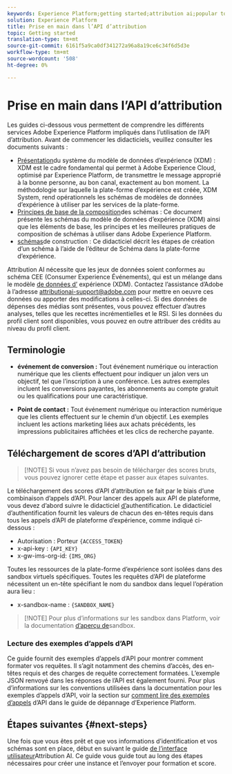 ```yaml
---
keywords: Experience Platform;getting started;attribution ai;popular topics
solution: Experience Platform
title: Prise en main dans l’API d’attribution
topic: Getting started
translation-type: tm+mt
source-git-commit: 6161f5a9ca0df341272a96a8a19ce6c34f6d5d3e
workflow-type: tm+mt
source-wordcount: '508'
ht-degree: 0%

---
```



# Prise en main dans l’API d’attribution

Les guides ci-dessous vous permettent de comprendre les différents services Adobe Experience Platform impliqués dans l’utilisation de l’API d’attribution. Avant de commencer les didacticiels, veuillez consulter les documents suivants :

- [Présentation](../../xdm/home.md)du système du modèle de données d’expérience (XDM) : XDM est le cadre fondamental qui permet à Adobe Experience Cloud, optimisé par Experience Platform, de transmettre le message approprié à la bonne personne, au bon canal, exactement au bon moment. La méthodologie sur laquelle la plate-forme d’expérience est créée, XDM System, rend opérationnels les schémas de modèles de données d’expérience à utiliser par les services de la plate-forme.
- [Principes de base de la composition](../../xdm/schema/composition.md)des schémas : Ce document présente les schémas du modèle de données d’expérience (XDM) ainsi que les éléments de base, les principes et les meilleures pratiques de composition de schémas à utiliser dans Adobe Experience Platform.
- [schémas](../../xdm/tutorials/create-schema-ui.md)de construction : Ce didacticiel décrit les étapes de création d’un schéma à l’aide de l’éditeur de Schéma dans la plate-forme d’expérience.

Attribution AI nécessite que les jeux de données soient conformes au schéma CEE (Consumer Experience Événements), qui est un mélange dans le modèle [de données d’](../../xdm/home.md) expérience (XDM). Contactez l’assistance d’Adobe à l’adresse attributionai-support@adobe.com pour mettre en oeuvre ces données ou apporter des modifications à celles-ci. Si des données de dépenses des médias sont présentes, vous pouvez effectuer d’autres analyses, telles que les recettes incrémentielles et le RSI. Si les données du profil client sont disponibles, vous pouvez en outre attribuer des crédits au niveau du profil client.

## Terminologie

- **événement de conversion :** Tout événement numérique ou interaction numérique que les clients effectuent pour indiquer un jalon vers un objectif, tel que l’inscription à une conférence. Les autres exemples incluent les conversions payantes, les abonnements au compte gratuit ou les qualifications pour une caractéristique.

- **Point de contact :** Tout événement numérique ou interaction numérique que les clients effectuent sur le chemin d’un objectif. Les exemples incluent les actions marketing liées aux achats précédents, les impressions publicitaires affichées et les clics de recherche payante.

## Téléchargement de scores d’API d’attribution

>[!NOTE] Si vous n’avez pas besoin de télécharger des scores bruts, vous pouvez ignorer cette étape et passer aux étapes [](#next-steps)suivantes.

Le téléchargement des scores d’API d’attribution se fait par le biais d’une combinaison d’appels d’API. Pour lancer des appels aux API de plateforme, vous devez d’abord suivre le didacticiel [d’](../../tutorials/authentication.md)authentification. Le didacticiel d’authentification fournit les valeurs de chacun des en-têtes requis dans tous les appels d’API de plateforme d’expérience, comme indiqué ci-dessous :

- Autorisation : Porteur `{ACCESS_TOKEN}`
- x-api-key : `{API_KEY}`
- x-gw-ims-org-id: `{IMS_ORG}`

Toutes les ressources de la plate-forme d’expérience sont isolées dans des sandbox virtuels spécifiques. Toutes les requêtes d’API de plateforme nécessitent un en-tête spécifiant le nom du sandbox dans lequel l’opération aura lieu :

- x-sandbox-name : `{SANDBOX_NAME}`

>[!NOTE] Pour plus d’informations sur les sandbox dans Platform, voir la documentation [d’aperçu de](../../sandboxes/home.md)sandbox.

### Lecture des exemples d’appels d’API

Ce guide fournit des exemples d’appels d’API pour montrer comment formater vos requêtes. Il s’agit notamment des chemins d’accès, des en-têtes requis et des charges de requête correctement formatées. L’exemple JSON renvoyé dans les réponses de l’API est également fourni. Pour plus d’informations sur les conventions utilisées dans la documentation pour les exemples d’appels d’API, voir la section sur [comment lire des exemples d’appels](../../landing/troubleshooting.md) d’API dans le guide de dépannage d’Experience Platform.

## Étapes suivantes {#next-steps}

Une fois que vous êtes prêt et que vos informations d’identification et vos schémas sont en place, début en suivant le guide [de l’interface utilisateur](./user-guide.md)Attribution AI. Ce guide vous guide tout au long des étapes nécessaires pour créer une instance et l’envoyer pour formation et score.